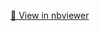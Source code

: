 [📘 View in nbviewer](https://nbviewer.org/github/Vpy7/Jupyter-Analysis-Collection/main/Classification/Store%20Membership%20Renewal/Membership%20groceries%20store%20user%20profile%20Dataset.ipynb)
